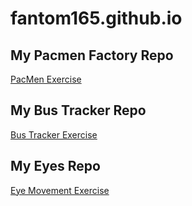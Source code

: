 # fantom165.github.io
## My Pacmen Factory Repo
<a href="https://github.com/fantom165/PacMen-Exercise/"> PacMen Exercise </a>

## My Bus Tracker Repo
<a href="https://github.com/fantom165/Bus_Tracker_Project/"> Bus Tracker Exercise </a>

## My Eyes Repo
<a href="https://github.com/fantom165/Eye_Exercise/"> Eye Movement Exercise </a>
